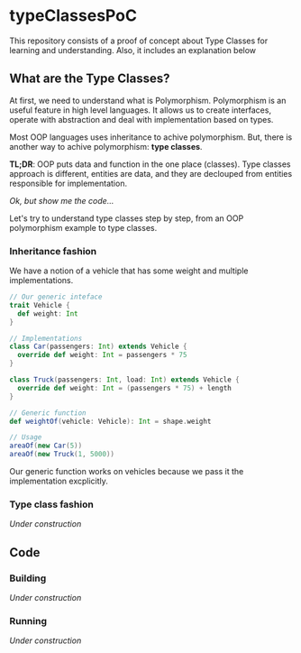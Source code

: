 # typeClassesPoC

This repository consists of a proof of concept about Type Classes for learning and 
understanding. Also, it includes an explanation below

## What are the Type Classes?

At first, we need to understand what is Polymorphism. Polymorphism is an useful feature 
in high level languages. It allows us to create interfaces, operate with abstraction and 
deal with implementation based on types.

Most OOP languages uses inheritance to achive polymorphism. But, there is another way to achive 
polymorphism: **type classes**.

**TL;DR**: OOP puts data and function in the one place (classes). Type classes approach is different,
entities are data, and they are declouped from entities responsible for implementation.

_Ok, but show me the code..._

Let's try to understand type classes step by step, from an OOP polymorphism example to type classes.

### Inheritance fashion

We have a notion of a vehicle that has some weight and multiple implementations.

```scala
// Our generic inteface
trait Vehicle {
  def weight: Int
}

// Implementations
class Car(passengers: Int) extends Vehicle {
  override def weight: Int = passengers * 75
}

class Truck(passengers: Int, load: Int) extends Vehicle {
  override def weight: Int = (passengers * 75) + length
}

// Generic function
def weightOf(vehicle: Vehicle): Int = shape.weight

// Usage
areaOf(new Car(5))
areaOf(new Truck(1, 5000))
```

Our generic function works on vehicles because we pass it the implementation excplicitly.

### Type class fashion

_Under construction_

## Code

### Building

_Under construction_

### Running

_Under construction_
